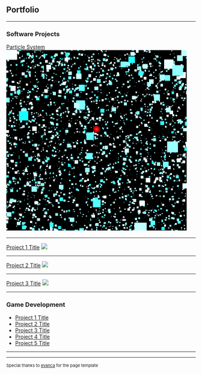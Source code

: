 ## Portfolio

---

### Software Projects

[Particle System](/pages/particle_system.md)
<br>
<img src="images/snow_environment_effect.png?raw=true"/>

---
[Project 1 Title](/sample_page)
<img src="images/dummy_thumbnail.jpg?raw=true"/>

---
[Project 2 Title](/pdf/sample_presentation.pdf)
<img src="images/dummy_thumbnail.jpg?raw=true"/>

---
[Project 3 Title](http://example.com/)
<img src="images/dummy_thumbnail.jpg?raw=true"/>

---

### Game Development

- [Project 1 Title](http://example.com/)
- [Project 2 Title](http://example.com/)
- [Project 3 Title](http://example.com/)
- [Project 4 Title](http://example.com/)
- [Project 5 Title](http://example.com/)

---




---
<p style="font-size:11px">Special thanks to <a href="https://github.com/evanca/quick-portfolio">evanca</a> for the page template</p>
<!-- Remove above link if you don't want to attibute -->
